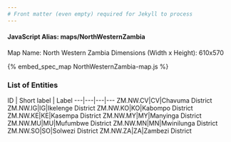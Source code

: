 ```yaml
---
# Front matter (even empty) required for Jekyll to process
---
```


#### JavaScript Alias: maps/NorthWesternZambia

Map Name: North Western Zambia
Dimensions (Width x Height): 610x570



{% embed_spec_map NorthWesternZambia-map.js %}

### List of Entities

ID | Short label | Label
---|---|---|---
ZM.NW.CV|CV|Chavuma District
ZM.NW.IG|IG|Ikelenge District
ZM.NW.KO|KO|Kabompo District
ZM.NW.KE|KE|Kasempa District
ZM.NW.MY|MY|Manyinga District
ZM.NW.MU|MU|Mufumbwe District
ZM.NW.MN|MN|Mwinilunga District
ZM.NW.SO|SO|Solwezi District
ZM.NW.ZA|ZA|Zambezi District